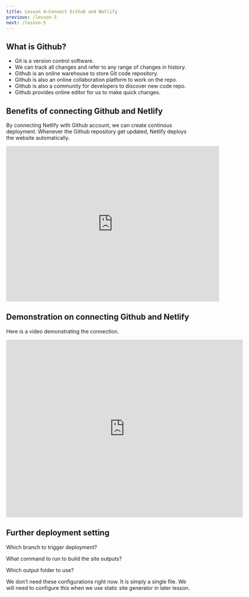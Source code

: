 ```yaml
---
title: Lesson 4—Connect Github and Netlify
previous: /lesson-3
next: /lesson-5
---
```



## What is Github?

- Git is a version control software.
- We can track all changes and refer to any range of changes in history.
- Github is an online warehouse to store Git code repository.
- Github is also an online collaboration platform to work on the repo.
- Github is also a community for developers to discover new code repo.
- Github provides online editor for us to make quick changes.





## Benefits of connecting Github and Netlify

By connecting Netlify with Github account, we can create continous deployment. Whenever the Github repository get updated, Netlify deploys the website automatically.


<iframe src="https://slides.com/makzan/connect-github-and-netlify/embed" width="576" height="420" scrolling="no" frameborder="0" webkitallowfullscreen mozallowfullscreen allowfullscreen></iframe>

## Demonstration on connecting Github and Netlify

Here is a video demonstrating the connection.

<iframe src="https://player.vimeo.com/video/443118457" width="640" height="480" frameborder="0" allow="autoplay; fullscreen" allowfullscreen></iframe>



## Further deployment setting

Which branch to trigger deployment?

What command to run to build the site outputs?

Which output folder to use?

We don’t need these configurations right now. It is simply a single file. We will need to configure this when we use static site generator in later lesson.

